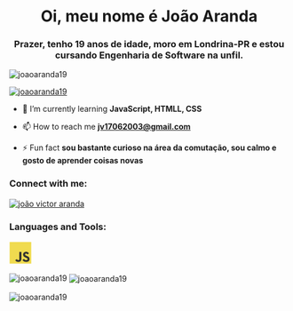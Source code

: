 <h1 align="center">Oi, meu nome é João Aranda</h1>
<h3 align="center">Prazer, tenho 19 anos de idade, moro em Londrina-PR e estou cursando Engenharia de Software na unfil.</h3>

<p align="left"> <img src="https://komarev.com/ghpvc/?username=joaoaranda19&label=Profile%20views&color=0e75b6&style=flat" alt="joaoaranda19" /> </p>

<p align="left"> <a href="https://github.com/ryo-ma/github-profile-trophy"><img src="https://github-profile-trophy.vercel.app/?username=joaoaranda19" alt="joaoaranda19" /></a> </p>

- 🌱 I’m currently learning **JavaScript, HTMLL, CSS**

- 📫 How to reach me **jv17062003@gmail.com**

- ⚡ Fun fact **sou bastante curioso na área da comutação, sou calmo e gosto de aprender coisas novas**

<h3 align="left">Connect with me:</h3>
<p align="left">
<a href="https://linkedin.com/in/joão victor aranda" target="blank"><img align="center" src="https://raw.githubusercontent.com/rahuldkjain/github-profile-readme-generator/master/src/images/icons/Social/linked-in-alt.svg" alt="joão victor aranda" height="30" width="40" /></a>
</p>

<h3 align="left">Languages and Tools:</h3>
<p align="left"> <a href="https://developer.mozilla.org/en-US/docs/Web/JavaScript" target="_blank" rel="noreferrer"> <img src="https://raw.githubusercontent.com/devicons/devicon/master/icons/javascript/javascript-original.svg" alt="javascript" width="40" height="40"/> </a> </p>

<p><img align="left" src="https://github-readme-stats.vercel.app/api/top-langs?username=joaoaranda19&show_icons=true&locale=en&layout=compact" alt="joaoaranda19" /></p>

<p>&nbsp;<img align="center" src="https://github-readme-stats.vercel.app/api?username=joaoaranda19&show_icons=true&locale=en" alt="joaoaranda19" /></p>

<p><img align="center" src="https://github-readme-streak-stats.herokuapp.com/?user=joaoaranda19&" alt="joaoaranda19" /></p>
